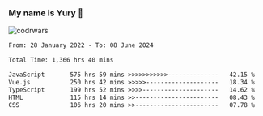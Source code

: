 ### My name is Yury 👋 
![codrwars](https://www.codewars.com/users/litury/badges/micro) 


<!--START_SECTION:waka-->

```txt
From: 28 January 2022 - To: 08 June 2024

Total Time: 1,366 hrs 40 mins

JavaScript       575 hrs 59 mins >>>>>>>>>>>--------------   42.15 %
Vue.js           250 hrs 42 mins >>>>>--------------------   18.34 %
TypeScript       199 hrs 52 mins >>>>---------------------   14.62 %
HTML             115 hrs 14 mins >>-----------------------   08.43 %
CSS              106 hrs 20 mins >>-----------------------   07.78 %
```

<!--END_SECTION:waka-->


